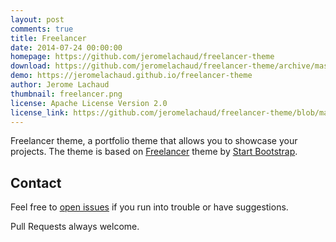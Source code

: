 ```yaml
---
layout: post
comments: true
title: Freelancer
date: 2014-07-24 00:00:00
homepage: https://github.com/jeromelachaud/freelancer-theme
download: https://github.com/jeromelachaud/freelancer-theme/archive/master.zip
demo: https://jeromelachaud.github.io/freelancer-theme
author: Jerome Lachaud
thumbnail: freelancer.png
license: Apache License Version 2.0
license_link: https://github.com/jeromelachaud/freelancer-theme/blob/master/LICENCE
---
```


Freelancer theme, a portfolio theme that allows you to showcase your projects. The theme is based on [Freelancer](https://startbootstrap.com/templates/freelancer/) theme by [Start Bootstrap](https://startbootstrap.com/).

## Contact

Feel free to [open issues](https://github.com/jeromelachaud/freelancer-theme/issues/new) if you run into trouble or have suggestions.

Pull Requests always welcome.
